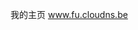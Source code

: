 我的主页 www.fu.cloudns.be

<!---
fishcpy/fishcpy is a ✨ special ✨ repository because its `README.md` (this file) appears on your GitHub profile.
You can click the Preview link to take a look at your changes.
--->
